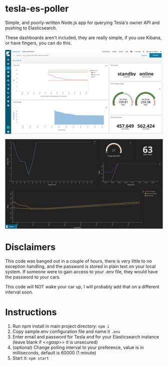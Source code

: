 # tesla-es-poller
Simple, and poorly-written Node.js app for querying Tesla's owner API and pushing to Elasticsearch.

These dashboards aren't included, they are really simple, if you use Kibana, or have fingers, you can do this.

![sample dashboard](./images/Tesla-es-poller_simple_dash.png)

![sample dashboard](./images/Tesla-es-poller_charging_dash.png)

# Disclaimers
This code was banged out in a couple of hours, there is very little to no exception 
handling, and the password is stored in plain text on your local system. If someone
were to gain access to your .env file, they would have the password to your cars. 

This code will NOT wake your car up, I will probably add that on a different interval soon.

# Instructions
1. Run npm install in main project directory: `npm i`
2. Copy sample.env configuration file and name it `.env`
3. Enter email and password for Tesla and for your Elasticsearch instance (leave blank if <<*gasp*>> it is unsecured)
4. (optional) Change polling interval to your preference, value is in milliseconds, default is 60000 (1 minute)
5. Start it: `npm start`


